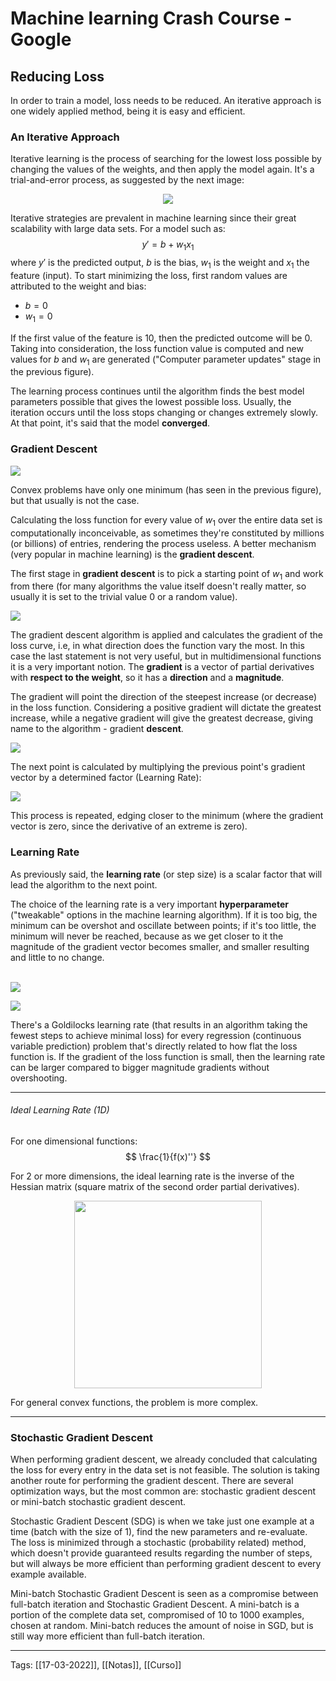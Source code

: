 # Machine learning Crash Course - Google 
## Reducing Loss
In order to train a model, loss needs to be reduced. An iterative approach is one widely applied method, being it is easy and efficient.

### An Iterative Approach
Iterative learning is the process of searching for the lowest loss possible by changing the values of the weights, and then apply the model again. It's a trial-and-error process, as suggested by the next image:

<p align="center">
	<img src="https://developers.google.com/machine-learning/crash-course/images/GradientDescentDiagram.svg">
</p>

Iterative strategies are prevalent in machine learning since their great scalability with large data sets. For a model such as:
$$
y'=b+w_1x_1
$$
 where $y'$ is the predicted output, $b$ is the bias, $w_1$ is the weight and $x_1$ the feature (input). To start minimizing the loss, first random values are attributed to the weight and bias:
 - $b=0$
 - $w_1=0$

If the first value of the feature is 10, then the predicted outcome will be 0. Taking into consideration, the loss function value is computed and new values for $b$ and $w_1$ are generated ("Computer parameter updates" stage in the previous figure).

The learning process continues until the algorithm finds the best model parameters possible that gives the lowest possible loss. Usually, the iteration occurs until the loss stops changing or changes extremely slowly. At that point, it's said that the model **converged**.

### Gradient Descent
<p>
	<img src="https://developers.google.com/machine-learning/crash-course/images/convex.svg">
</p>

Convex problems have only one minimum (has seen in the previous figure), but that usually is not the case.

Calculating the loss function for every value of $w_1$ over the entire data set is computationally inconceivable, as sometimes they're constituted by millions (or billions) of entries, rendering the process useless. A better mechanism (very popular in machine learning) is the **gradient descent**.

The first stage in **gradient descent** is to pick a starting point of $w_1$ and work from there (for many algorithms the value itself doesn't really matter, so usually it is set to the trivial value 0 or a random value).

<p>
	<img src="https://developers.google.com/machine-learning/crash-course/images/GradientDescentStartingPoint.svg">
</p>

The gradient descent algorithm is applied and calculates the gradient of the loss curve, i.e, in what direction does the function vary the most. In this case the last statement is not very useful, but in multidimensional functions it is a very important notion. The **gradient** is a vector of partial derivatives with **respect to the weight**, so it has a **direction** and a **magnitude**.

The gradient will point the direction of the steepest increase (or decrease) in the loss function. Considering a positive gradient will dictate the greatest increase, while a negative gradient will give the greatest decrease, giving name to the algorithm - gradient **descent**.

<p>
	<img src="https://developers.google.com/machine-learning/crash-course/images/GradientDescentNegativeGradient.svg">
</p>

The next point is calculated by multiplying the previous point's gradient vector by a determined factor (Learning Rate):

<p>
	<img src="https://developers.google.com/machine-learning/crash-course/images/GradientDescentGradientStep.svg">
</p>

This process is repeated, edging closer to the minimum (where the gradient vector is zero, since the derivative of an extreme is zero).

### Learning Rate
As previously said, the **learning rate** (or step size) is a scalar factor that will lead the algorithm to the next point.

The choice of the learning rate is a very important **hyperparameter** ("tweakable" options in the machine learning algorithm). If it is too big, the minimum can be overshot and oscillate between points; if it's too little, the minimum will never be reached, because as we get closer to it the magnitude of the gradient vector becomes smaller, and smaller resulting and little to no change.
<br>
</br>
<p>
	<img src="https://developers.google.com/machine-learning/crash-course/images/LearningRateTooSmall.svg">
</p>

<p>
	<img src="https://developers.google.com/machine-learning/crash-course/images/LearningRateTooLarge.svg">
</p>

There's a Goldilocks learning rate (that results in an algorithm taking the fewest steps to achieve minimal loss) for every regression (continuous variable prediction) problem that's directly related to how flat the loss function is. If the gradient of the loss function is small, then the learning rate can be larger compared to bigger magnitude gradients without overshooting.

---

###### Ideal Learning Rate (1D)
For one dimensional functions:
$$
\frac{1}{f(x)''}
$$

For 2 or more dimensions, the ideal learning rate is the inverse of the Hessian matrix (square matrix of the second order partial derivatives).
<p align="center">
	<img src="https://wikimedia.org/api/rest_v1/media/math/render/svg/d2b255c49df2a6e084b9196ab71a68872a739ead" width=300 height="auto">
</p>



For general convex functions, the problem is more complex.

---

### Stochastic Gradient Descent
When performing gradient descent, we already concluded that calculating the loss for every entry in the data set is not feasible. The solution is taking another route for performing the gradient descent. There are several optimization ways, but the most common are: stochastic gradient descent or mini-batch stochastic gradient descent.

Stochastic Gradient Descent (SDG) is when we take just one example at a time (batch with the size of 1), find the new parameters and re-evaluate. The loss is minimized through a stochastic (probability related) method, which doesn't provide guaranteed results regarding the number of steps, but will always be more efficient than performing gradient descent to every example available.

Mini-batch Stochastic Gradient Descent is seen as a compromise between full-batch iteration and Stochastic Gradient Descent. A mini-batch is a portion of the complete data set, compromised of 10 to 1000 examples, chosen at random. Mini-batch reduces the amount of noise in SGD, but is still way more efficient than full-batch iteration.

---
Tags:
[[17-03-2022]], [[Notas]], [[Curso]]